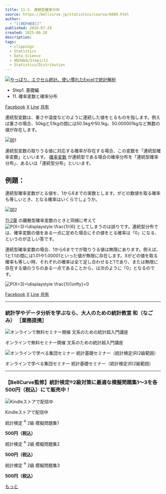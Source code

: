 ```yaml
---
title: 11-3. 連続型確率分布
source: https://bellcurve.jp/statistics/course/6600.html
author:
  - "[[統計WEB]]"
published: 2016-07-28
created: 2025-06-28
description: 
tags:
  - clippings
  - Statistics
  - Data_Science
  - 統計Web/Step1/11
  - Statistics/Distribution
---
```

[![やっぱり、エクセル統計。使い慣れたExcelで統計解析](https://bellcurve.jp/statistics/wp-content/uploads/2024/09/statistics01-b_ver3.png "やっぱり、エクセル統計。使い慣れたExcelで統計解析")](https://bellcurve.jp/ex/)

- Step1. 基礎編
- 11\. 確率変数と確率分布

[Facebook](https://bellcurve.jp/#facebook "Facebook") [X](https://bellcurve.jp/#x "X") [Line](https://bellcurve.jp/#line "Line") [共有](https://www.addtoany.com/share#url=https%3A%2F%2Fbellcurve.jp%2Fstatistics%2Fcourse%2F6600.html&title=11-3.%20%E9%80%A3%E7%B6%9A%E5%9E%8B%E7%A2%BA%E7%8E%87%E5%88%86%E5%B8%83)

連続型変数は、重さや温度などのように連続した値をとるものを指します。例えば重さの場合、50kgと51kgの間には50.5kgや50.1kg、50.000001kgなど無数の値が存在します。

![図1](https://bellcurve.jp/statistics/wp-content/uploads/2016/07/795316b92fc766b0181f6fef074f03fa-14.png)

連続型変数の取りうる値に対応する確率が存在する場合、この変数を「連続型確率変数」といいます。 [確率変数](https://bellcurve.jp/statistics/glossary/807.html) が連続型である場合の確率分布を「連続型確率分布」、あるいは「連続型分布」といいます。

## 例題：

連続型確率変数がとる値を、1から6までの実数とします。がどの数値を取る確率も等しいとき、となる確率はいくらでしょうか。

![図2](https://bellcurve.jp/statistics/wp-content/uploads/2016/07/2b530e80c7d0de90885e285c5d798063-13.png)

[11‐2章](https://bellcurve.jp/statistics/course/6598.html) の離散型確率変数のときと同様に考えて ![P(X=3)=\displaystyle \frac{1}{6}](https://bellcurve.jp/statistics/wp-content/ql-cache/quicklatex.com-6a3ef2ebaf59b01bad0bea471afa6f57_l3.svg "Rendered by QuickLaTeX.com") としてしまうのは誤りです。連続型分布では、確率変数の値をある一点に定めた場合にその値をとる確率は「0」になる、というのが正しい答です。

連続型確率変数の場合、1から6まででが取りうる値は無限にあります。例えば、1と1.1の間には1.01や1.00001といった値が無限に存在します。Xがどの値を取る確率も等しい時、それぞれの確率は全て足し合わせると1であり、または無限に存在する値のうちのある一点であることから、は次のように「0」となるのです。

![ P(X=3)=\displaystyle \frac{1}{\infty}=0 ](https://bellcurve.jp/statistics/wp-content/ql-cache/quicklatex.com-5ebac49c20016678aeb721b0a17aa24e_l3.svg "Rendered by QuickLaTeX.com")

[Facebook](https://bellcurve.jp/#facebook "Facebook") [X](https://bellcurve.jp/#x "X") [Line](https://bellcurve.jp/#line "Line") [共有](https://www.addtoany.com/share#url=https%3A%2F%2Fbellcurve.jp%2Fstatistics%2Fcourse%2F6600.html&title=11-3.%20%E9%80%A3%E7%B6%9A%E5%9E%8B%E7%A2%BA%E7%8E%87%E5%88%86%E5%B8%83)

---

### 統計学やデータ分析を学ぶなら、大人のための統計教室 和（なごみ） ［業務提携］

![オンラインで無料セミナー開催 文系のための統計超入門講座](https://bellcurve.jp/statistics/wp-content/uploads/2025/05/toukeicyounyumon.png)

オンラインで無料セミナー開催 文系のための統計超入門講座

![オンラインで学べる集団セミナー 統計基礎セミナー（統計検定(R)2級範囲）](https://bellcurve.jp/statistics/wp-content/uploads/2025/05/toukeikiso.png)

オンラインで学べる集団セミナー 統計基礎セミナー（統計検定(R)2級範囲）

---

### 【BellCurve監修】統計検定®2級対策に最適な模擬問題集1～3を各500円（税込）にて販売中！

![Kindleストアで配信中](https://bellcurve.jp/statistics/wp-content/uploads/2018/07/bnr_kindle.png)

Kindleストアで配信中

統計検定 <sup>®</sup> 2級 模擬問題集1

**500円（税込）**  

統計検定 <sup>®</sup> 2級 模擬問題集2

**500円（税込）**  

統計検定 <sup>®</sup> 2級 模擬問題集3

**500円（税込）**  

[もっと](https://bellcurve.jp/statistics/course/#addtoany "すべてを表示")